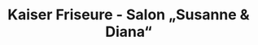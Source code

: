 ---
title: "Kaiser Friseure - Salon „Susanne & Diana“"
url: /leipzig/kaiser-friseure-salon-susanne-und-diana/
shop: Friseur
---